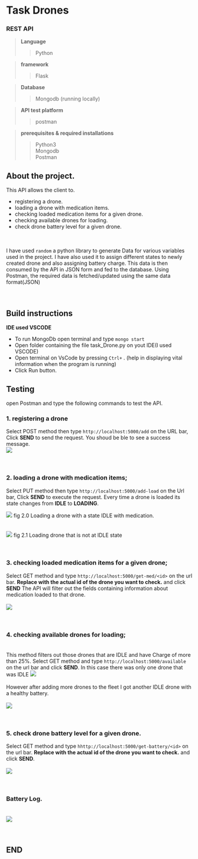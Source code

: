 # Task Drones
### REST API

> **Language**
>> Python

> **framework**
>> Flask

> **Database**
>> Mongodb (running locally)

> **API test platform**
>> postman

> **prerequisites & required installations**
>> Python3\
>> Mongodb\
>> Postman<br>


## About the project.
This API allows the client to.
- registering a drone.
- loading a drone with medication items.
- checking loaded medication items for a given drone.
- checking available drones for loading.
- check drone battery level for a given drone.<br><br><br>


I have used ``` random ``` a python library to generate Data for various variables used in the project. I have also used it to assign different states to newly created drone and also assigning battery charge.
This data is then consumed by the API in JSON form and fed to the database. Using Postman, the required data is fetched/updated using the same data
format(JSON)<br><br><br>


## Build instructions
**IDE used VSCODE**

- To run MongoDb open terminal and type ```mongo start```
- Open folder containing the file task_Drone.py on yout IDE(I used VSCODE)
- Open terminal on VsCode by pressing ```Ctrl+``` . (help in displaying vital information when the program is running)
- Click Run button.



## Testing
open Postman and type the following commands to test the API.

### 1. registering a drone
Select POST method then type ```http://localhost:5000/add``` on the URL bar, Click **SEND** to send the request. You shoud be ble to see a success message.\
<img src="https://raw.githubusercontent.com/charlesncn/task_Drone/master/img/add.png"><br><br><br>


### 2. loading a drone with medication items;
Select PUT method then type ```http://localhost:5000/add-load``` on the Url bar, Click **SEND** to execute the request.
Every time a drone is loaded its state changes from **IDLE** to **LOADING**.

<img src="https://raw.githubusercontent.com/charlesncn/task_Drone/master/img/addLoad.png">
fig 2.0 Loading a drone with a state IDLE with medication.<br><br><br>


<img src="https://raw.githubusercontent.com/charlesncn/task_Drone/master/img/AddMedError.png">
fig 2.1 Loading drone that is  not at IDLE state<br><br><br>


### 3. checking loaded medication items for a given drone;
Select GET method and type ```http://localhost:5000/get-med/<id>``` on the url bar. **Replace <id> with the actual id of the drone you want to check.** and 
click **SEND** The API will filter out the fields containing information about medication loaded to that drone.<br><br>
<img src="https://raw.githubusercontent.com/charlesncn/task_Drone/master/img/viewMedOnDrone.png"><br><br><br>



### 4. checking available drones for loading;<br><br>
This method filters out those drones that are IDLE and have Charge of more than 25%. Select GET method and type
```http://localhost:5000/available``` on the url bar and click **SEND**. In this case there was only one drone that was IDLE
<img src="https://raw.githubusercontent.com/charlesncn/task_Drone/master/img/avail.png"><br><br>
However after adding more drones to the fleet I got another IDLE drone with a healthy battery.<br><br>
<img src="https://raw.githubusercontent.com/charlesncn/task_Drone/master/img/available2.png"><br><br><br>


### 5. check drone battery level for a given drone.<br>
Select GET method and type ```hhttp://localhost:5000/get-battery/<id>``` on the url bar. **Replace <id> with the actual id of the drone you want to check.** and 
click **SEND**.<br><br>
<img src="https://raw.githubusercontent.com/charlesncn/task_Drone/master/img/getBatID.png"><br><br><br>

### Battery Log.<br><br>
<img src="https://github.com/charlesncn/task_Drone/blob/master/img/BatLog.png"><br><br><br>

## END
